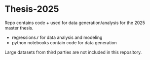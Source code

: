 # Thesis-2025
Repo contains code + used for data generation/analysis for the 2025 master thesis.
- regressions.r for data analysis and modeling
- python notebooks contain code for data generation

Large datasets from third parties are not included in this repository.

